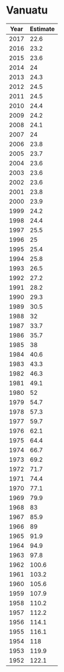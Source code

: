 # Vanuatu

| Year | Estimate |
| ---- | -------- |
| 2017 | 22.6 |
| 2016 | 23.2 |
| 2015 | 23.6 |
| 2014 | 24 |
| 2013 | 24.3 |
| 2012 | 24.5 |
| 2011 | 24.5 |
| 2010 | 24.4 |
| 2009 | 24.2 |
| 2008 | 24.1 |
| 2007 | 24 |
| 2006 | 23.8 |
| 2005 | 23.7 |
| 2004 | 23.6 |
| 2003 | 23.6 |
| 2002 | 23.6 |
| 2001 | 23.8 |
| 2000 | 23.9 |
| 1999 | 24.2 |
| 1998 | 24.4 |
| 1997 | 25.5 |
| 1996 | 25 |
| 1995 | 25.4 |
| 1994 | 25.8 |
| 1993 | 26.5 |
| 1992 | 27.2 |
| 1991 | 28.2 |
| 1990 | 29.3 |
| 1989 | 30.5 |
| 1988 | 32 |
| 1987 | 33.7 |
| 1986 | 35.7 |
| 1985 | 38 |
| 1984 | 40.6 |
| 1983 | 43.3 |
| 1982 | 46.3 |
| 1981 | 49.1 |
| 1980 | 52 |
| 1979 | 54.7 |
| 1978 | 57.3 |
| 1977 | 59.7 |
| 1976 | 62.1 |
| 1975 | 64.4 |
| 1974 | 66.7 |
| 1973 | 69.2 |
| 1972 | 71.7 |
| 1971 | 74.4 |
| 1970 | 77.1 |
| 1969 | 79.9 |
| 1968 | 83 |
| 1967 | 85.9 |
| 1966 | 89 |
| 1965 | 91.9 |
| 1964 | 94.9 |
| 1963 | 97.8 |
| 1962 | 100.6 |
| 1961 | 103.2 |
| 1960 | 105.6 |
| 1959 | 107.9 |
| 1958 | 110.2 |
| 1957 | 112.2 |
| 1956 | 114.1 |
| 1955 | 116.1 |
| 1954 | 118 |
| 1953 | 119.9 |
| 1952 | 122.1 |